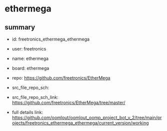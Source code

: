 # ethermega
 
## summary 
* id: freetronics_ethermega_ethermega
* user: freetronics
* name: ethermega
* board: ethermega
* repo: https://github.com/freetronics/EtherMega



* src_file_repo_sch: 
* src_file_repo_sch_link: https://github.com/freetronics/EtherMega/tree/master/
* full details link: https://github.com/oomlout/oomlout_oomp_project_bot_v_2/tree/main/projects/freetronics_ethermega_ethermega/current_version/working  







